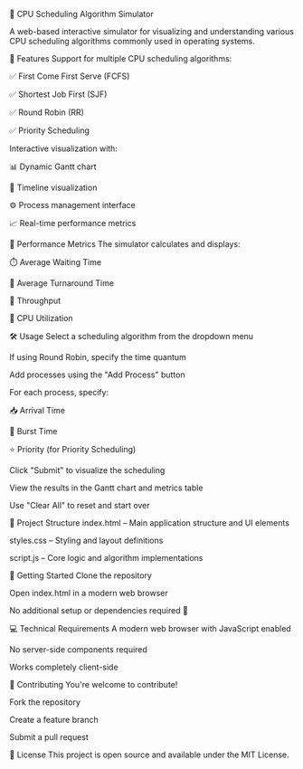 🧠 CPU Scheduling Algorithm Simulator

A web-based interactive simulator for visualizing and understanding various CPU scheduling algorithms commonly used in operating systems.

🚀 Features Support for multiple CPU scheduling algorithms:

✅ First Come First Serve (FCFS)

✅ Shortest Job First (SJF)

✅ Round Robin (RR)

✅ Priority Scheduling

Interactive visualization with:

📊 Dynamic Gantt chart

📅 Timeline visualization

⚙️ Process management interface

📈 Real-time performance metrics

📏 Performance Metrics The simulator calculates and displays:

⏱️ Average Waiting Time

🔁 Average Turnaround Time

📌 Throughput

🧮 CPU Utilization

🛠️ Usage Select a scheduling algorithm from the dropdown menu

If using Round Robin, specify the time quantum

Add processes using the "Add Process" button

For each process, specify:

📥 Arrival Time

🔧 Burst Time

⭐ Priority (for Priority Scheduling)

Click "Submit" to visualize the scheduling

View the results in the Gantt chart and metrics table

Use "Clear All" to reset and start over

📁 Project Structure index.html – Main application structure and UI elements

styles.css – Styling and layout definitions

script.js – Core logic and algorithm implementations

🚀 Getting Started Clone the repository

Open index.html in a modern web browser

No additional setup or dependencies required 🎉

💻 Technical Requirements A modern web browser with JavaScript enabled

No server-side components required

Works completely client-side

🤝 Contributing You're welcome to contribute!

Fork the repository

Create a feature branch

Submit a pull request

📄 License This project is open source and available under the MIT License.
